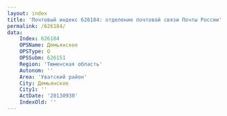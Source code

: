 ```yaml
---
layout: index
title: 'Почтовый индекс 626184: отделение почтовой связи Почты России'
permalink: /626184/
data:
    Index: 626184
    OPSName: Демьянское
    OPSType: О
    OPSSubm: 626151
    Region: 'Тюменская область'
    Autonom: ''
    Area: 'Уватский район'
    City: Демьянское
    City1: ''
    ActDate: '20130930'
    IndexOld: ''
---
```

